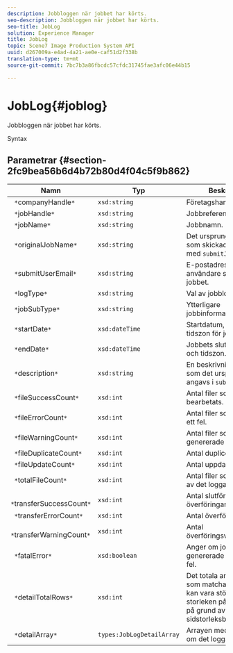 ```yaml
---
description: Jobbloggen när jobbet har körts.
seo-description: Jobbloggen när jobbet har körts.
seo-title: JobLog
solution: Experience Manager
title: JobLog
topic: Scene7 Image Production System API
uuid: d267009a-e4ad-4a21-ae0e-caf51d2f338b
translation-type: tm+mt
source-git-commit: 7bc7b3a86fbcdc57cfdc31745fae3afc06e44b15

---
```



# JobLog{#joblog}

Jobbloggen när jobbet har körts.

Syntax

## Parametrar {#section-2fc9bea56b6d4b72b80d4f04c5f9b862}

| Namn | Typ | Beskrivning |
|---|---|---|
| ` *`companyHandle`*` | `xsd:string` | Företagshandtag. |
| ` *`jobHandle`*` | `xsd:string` | Jobbreferens. |
| ` *`jobName`*` | `xsd:string` | Jobbnamn. |
| ` *`originalJobName`*` | `xsd:string` | Det ursprungliga namnet som skickades för jobbet med `submitJob`. |
| ` *`submitUserEmail`*` | `xsd:string` | E-postadressen till den användare som skickade jobbet. |
| ` *`logType`*` | `xsd:string` | Val av jobbloggtyper. |
| ` *`jobSubType`*` | `xsd:string` | Ytterligare jobbinformation. |
| ` *`startDate`*` | `xsd:dateTime` | Startdatum, tid och tidszon för jobbet. |
| ` *`endDate`*` | `xsd:dateTime` | Jobbets slutdatum, tid och tidszon. |
| ` *`description`*` | `xsd:string` | En beskrivning av jobbet som det ursprungligen angavs i `submitJob`. |
| ` *`fileSuccessCount`*` | `xsd:int` | Antal filer som bearbetats. |
| ` *`fileErrorCount`*` | `xsd:int` | Antal filer som orsakade ett fel. |
| ` *`fileWarningCount`*` | `xsd:int` | Antal filer som genererade en varning. |
| ` *`fileDuplicateCount`*` | `xsd:int` | Antal duplicerade filer. |
| ` *`fileUpdateCount`*` | `xsd:int` | Antal uppdaterade filer. |
| ` *`totalFileCount`*` | `xsd:int` | Antal filer som bearbetats av det loggade jobbet. |
| ` *`transferSuccessCount`*` | `xsd:int` | Antal slutförda överföringar. |
| ` *`transferErrorCount`*` | `xsd:int` | Antal överföringsfel. |
| ` *`transferWarningCount`*` | `xsd:int` | Antal överföringsvarningar. |
| ` *`fatalError`*` | `xsd:boolean` | Anger om jobbet genererade ett allvarligt fel. |
| ` *`detailTotalRows`*` | `xsd:int` | Det totala antalet rader som matchar frågan, som kan vara större än storleken på `detailArray` på grund av sidstorleksbegränsningar. |
| ` *`detailArray`*` | `types:JobLogDetailArray` | Arrayen med information om det loggade jobbet. |

